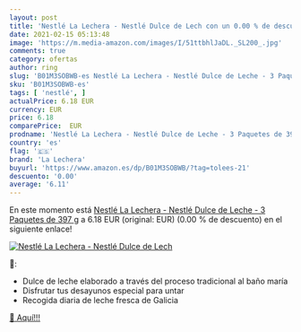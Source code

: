 ```yaml
---
layout: post
title: 'Nestlé La Lechera - Nestlé Dulce de Lech con un 0.00 % de descuento'
date: 2021-02-15 05:13:48
image: 'https://m.media-amazon.com/images/I/51ttbhlJaDL._SL200_.jpg'
comments: true
category: ofertas
author: ring
slug: 'B01M3SOBWB-es Nestlé La Lechera - Nestlé Dulce de Leche - 3 Paquetes de...'
sku: 'B01M3SOBWB-es'
tags: [ 'nestlé', ]
actualPrice: 6.18 EUR
currency: EUR
price: 6.18
comparePrice:  EUR
prodname: 'Nestlé La Lechera - Nestlé Dulce de Leche - 3 Paquetes de 397 g'
country: 'es'
flag: '🇪🇸'
brand: 'La Lechera'
buyurl: 'https://www.amazon.es/dp/B01M3SOBWB/?tag=tolees-21'
descuento: '0.00'
average: '6.11'
---
```


En este momento está [Nestlé La Lechera - Nestlé Dulce de Leche - 3 Paquetes de 397 g](https://www.amazon.es/dp/B01M3SOBWB/?tag=tolees-21) a 6.18 EUR (original:  EUR) (0.00 %  de descuento) en el siguiente enlace!

[![Nestlé La Lechera - Nestlé Dulce de Lech](https://m.media-amazon.com/images/I/51ttbhlJaDL._SL200_.jpg)](https://www.amazon.es/dp/B01M3SOBWB/?tag=tolees-21)

🔎:

- Dulce de leche elaborado a través del proceso tradicional al baño maría
- Disfrutar tus desayunos especial para untar
- Recogida diaria de leche fresca de Galicia

[🛒 Aquí!!!](https://www.amazon.es/dp/B01M3SOBWB/?tag=tolees-21)
